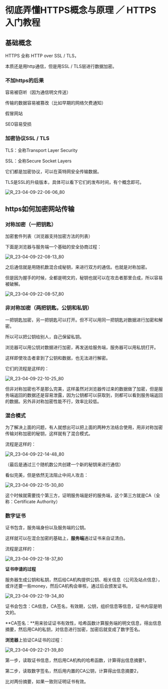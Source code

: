 # 彻底弄懂HTTPS概念与原理 ／ HTTPS 入门教程

## 基础概念

HTTPS 全称 HTTP over SSL / TLS，

本质还是用http通信，但是用SSL / TLS层进行数据加密。

### 不加https的后果

容易被窃听（因为通信明文传送）

传输的数据容易被篡改（比如早期的网络欠费通知）

假冒网站

SEO容易受损

### 加密协议SSL / TLS

TLS：全称Transport Layer Security

SSL：全称Secure Socket Layers

它们都是加密协议，可以在英特网安全传输数据。

TLS是SSL的升级版本，具体可以看下它们的发布时间，有个概念即可。

![R_23-04-09-22-06-06_80](https://pic.shejibiji.com/i/2023/04/09/6432c6539f4b7.jpg)

## https如何加密网站传输

###  对称加密（一把钥匙）

加密套件列表（浏览器支持加密方法的列表）

下面是浏览器与服务端一个基础的安全协商过程：

![R_23-04-09-22-08-13_80](https://pic.shejibiji.com/i/2023/04/09/6432c6d230907.jpg)

 之后通信就是用随机数混合成秘钥，来进行双方的通信。也就是对称加密。

但是因为握手的时候，全都是明文的，秘钥也就可以在攻击者那里合成，所以容易被破解。

![R_23-04-09-22-08-57_80](https://pic.shejibiji.com/i/2023/04/09/6432c6fea3819.jpg)

### 非对称加密（两把钥匙，公钥和私钥）

一把钥匙加密，另一把钥匙可以打开。但不可以用同一把钥匙对数据进行加密和解密。

所以可以把公钥给别人，自己保留私钥。

浏览器可以用公钥对数据进行加密，再发送给服务端，服务器可以用私钥打开。

这样即使攻击者拿到了公钥和数据，也无法进行解密。

它们的流程是这样的：

![R_23-04-09-22-10-25_80](https://pic.shejibiji.com/i/2023/04/09/6432c7576c40d.jpg)

但非对称加密也不是那么完美，这样虽然对浏览器传过来的数据做了加密，但是服务端返回的数据还是容易泄露，因为公钥都可以获取到，则都可以看到服务端返回的数据。另外非对称加密性能不行，效率比较低。

### 混合模式

为了解决上面的问题，有人就想出可以把上面的两种方法结合使用，用非对称加密传输对称加密的秘钥，这样就有了混合模式。

流程是这样的：

![R_23-04-09-22-14-48_80](https://pic.shejibiji.com/i/2023/04/09/6432c85f6d321.jpg)

（最后是通过三个随机数公共创建一个新的秘钥来进行通信）

看似完美，但是依然无法阻止中间人攻击：

![R_23-04-09-22-15-30_80](https://pic.shejibiji.com/i/2023/04/09/6432c88e0a41b.jpg)

这个时候就需要找个第三方，证明服务端是好的服务端，这个第三方就是CA（全称：Certificate Authority）

### 数字证书

证书包含，服务端身份以及服务端的公钥。

这样就可以在混合加密的基础上，**服务端**通过证书来自证清白。

流程是这样的：

![R_23-04-09-22-18-37_80](https://pic.shejibiji.com/i/2023/04/09/6432c94339f76.jpg)

**证书申请的过程**

服务器生成公钥和私钥，然后给CA机构提供公钥、相关信息（公司及站点信息），或许还要一些money，然后CA机构会审核，通过后会颁发证书。

![R_23-04-09-22-19-34_80](https://pic.shejibiji.com/i/2023/04/09/6432c97f0ce40.jpg)

证书会包含：CA信息，CA签名，有效期，公钥，组织信息等信息，证书内容是明文的。

**CA签名：**用来验证证书有效性，哈希函数计算服务端的明文信息，得出信息摘要，然后用CA的私钥，对信息进行加密，加密后就变成了数字签名。

**浏览器**上验证CA证书的过程：

![R_23-04-09-22-21-39_80](https://pic.shejibiji.com/i/2023/04/09/6432c9f8ef4bd.jpg)

第一步，读取证书信息，然后用CA机构的哈希函数，计算得出信息摘要1，

第二步，读取数字签名，然后用内置的CA公钥，计算得出信息摘要2，

比对两份摘要，如果一致则证明证书有效。